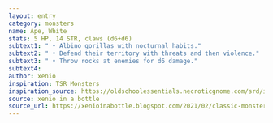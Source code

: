 ```yaml
---
layout: entry 
category: monsters
name: Ape, White
stats: 5 HP, 14 STR, claws (d6+d6)
subtext1: " • Albino gorillas with nocturnal habits."
subtext2: " • Defend their territory with threats and then violence."
subtext3: " • Throw rocks at enemies for d6 damage."
subtext4: 
author: xenio
inspiration: TSR Monsters
inspiration_source: https://oldschoolessentials.necroticgnome.com/srd/index.php/Monster_Descriptions
source: xenio in a bottle
source_url: https://xenioinabottle.blogspot.com/2021/02/classic-monsters-for-cairnito-part-1.html
---
```

